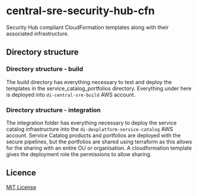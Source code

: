 # central-sre-security-hub-cfn
Security Hub compliant CloudFormation templates along with their associated infrastructure.

## Directory structure

### Directory structure - build

The build directory has everything necessary to test and deploy the templates in the service_catalog_portfolios directory. Everything under here is deployed into `di-central-sre-build` AWS account.

### Directory structure - integration

The integration folder has everything necessary to deploy the service catalog infrastructure into the `di-devplatform-service-catalog` AWS account. Service Catalog products and portfolios are deployed with the secure pipelines, but the portfolios are shared using terraform as this allows for the sharing with an entire OU or organisation. A cloudformation template gives the deployment role the permissions to allow sharing.

## Licence
[MIT License](LICENSE) 